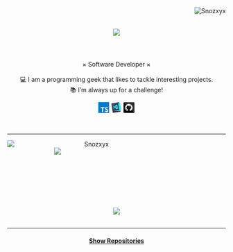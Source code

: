 <img align="right" src="https://komarev.com/ghpvc/?username=Snozxyx" alt="Snozxyx" />

<h1 align="center">
  <a href="https://git.io/typing-svg">
    <img src=https://readme-typing-svg.herokuapp.com/?lines=Hello,+There!+👋;%20I%27m+Snozxyx!&center=true&size=40">
  </a>
</h1>                                                                         
<br>                                                                              
<p align="center">
  × Software Developer ×
  <br>
   <br>
  💻 I am a programming geek that likes to tackle interesting projects.
  <br>
  📚 I’m always up for a challenge!
  <br>
</p>                          
<p align="center">
  <code><img title="TypeScript" height="25" src="https://raw.githubusercontent.com/Snozxyx/Snozxyx/master/images/typescript.svg"></code>
  <code><img title="Visual Studio Code" height="25" src="https://raw.githubusercontent.com/Snozxyx/Snozxyx/master/images/vs-code.png"></code>
  <code><img title="GitHub" height="25" src="https://raw.githubusercontent.com/Snozxyx/Snozxyx/master/images/github.svg"></code>
</p>
                                                                               
<br>
<hr>
<p align=center>
  <div align=center>
    <a href="https://github.com/denvercoder1/github-readme-streak-stats" title="Go to Source">
      <img align="left" width=396 src="https://streak-stats.demolab.com/?user=Snozxyx&theme=react&border=61dafb&hide_border=true" alt="Snozxyx" />
    </a>
    <a href="https://github.com/anuraghazra/github-readme-stats" title="Go to Source">
      <img align="right" width=396 src="https://github-readme-stats.vercel.app/api?username=Snozxyx&show_icons=true&theme=react&border_color=61dafb&hide_border=true" />
    </a>
  </div>
  <br><br><br><br><br><br><br><br><br>
  <div align=center>
    <a href="https://github.com/anuraghazra/github-readme-stats">
      <img width=325 align="center" src="https://github-readme-stats.vercel.app/api/top-langs/?username=Snozxyx&hide=c%23,powershell&title_color=61dafb&text_color=ffffff&icon_color=61dafb&bg_color=20232a&langs_count=8&layout=compact&border_color=61dafb&hide_border=true" />
    </a>
  </div>
  <br>
</p>

<hr>

<h4 align="center">
  <a href="https://github.com/Snozxyx?tab=repositories" title="Show Repositories">Show Repositories</a>
</h4>
